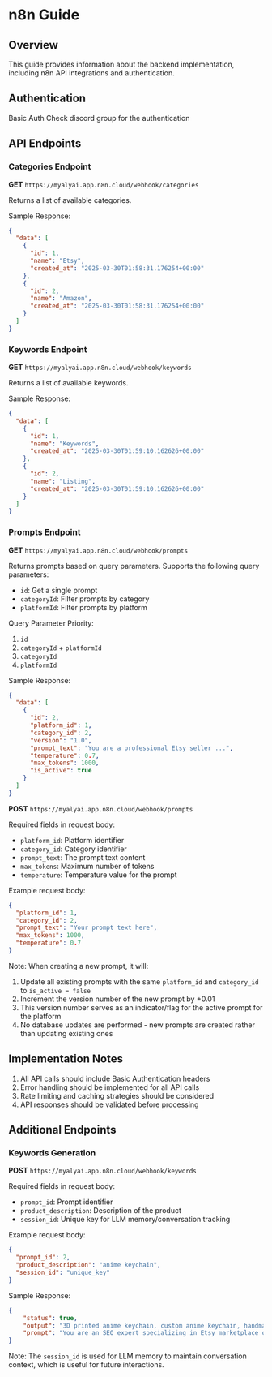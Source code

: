 # n8n Guide

## Overview
This guide provides information about the backend implementation, including n8n API integrations and authentication.

## Authentication
Basic Auth
Check discord group for the authentication

## API Endpoints

### Categories Endpoint
**GET** `https://myalyai.app.n8n.cloud/webhook/categories`

Returns a list of available categories.

Sample Response:
```json
{
  "data": [
    {
      "id": 1,
      "name": "Etsy",
      "created_at": "2025-03-30T01:58:31.176254+00:00"
    },
    {
      "id": 2,
      "name": "Amazon",
      "created_at": "2025-03-30T01:58:31.176254+00:00"
    }
  ]
}
```

### Keywords Endpoint
**GET** `https://myalyai.app.n8n.cloud/webhook/keywords`

Returns a list of available keywords.

Sample Response:
```json
{
  "data": [
    {
      "id": 1,
      "name": "Keywords",
      "created_at": "2025-03-30T01:59:10.162626+00:00"
    },
    {
      "id": 2,
      "name": "Listing",
      "created_at": "2025-03-30T01:59:10.162626+00:00"
    }
  ]
}
```

### Prompts Endpoint
**GET** `https://myalyai.app.n8n.cloud/webhook/prompts`

Returns prompts based on query parameters. Supports the following query parameters:
- `id`: Get a single prompt
- `categoryId`: Filter prompts by category
- `platformId`: Filter prompts by platform

Query Parameter Priority:
1. `id`
2. `categoryId` + `platformId`
3. `categoryId`
4. `platformId`

Sample Response:
```json
{
  "data": [
    {
      "id": 2,
      "platform_id": 1,
      "category_id": 2,
      "version": "1.0",
      "prompt_text": "You are a professional Etsy seller ...",
      "temperature": 0.7,
      "max_tokens": 1000,
      "is_active": true
    }
  ]
}
```

**POST** `https://myalyai.app.n8n.cloud/webhook/prompts`

Required fields in request body:
- `platform_id`: Platform identifier
- `category_id`: Category identifier
- `prompt_text`: The prompt text content
- `max_tokens`: Maximum number of tokens
- `temperature`: Temperature value for the prompt

Example request body:
```json
{
  "platform_id": 1,
  "category_id": 2,
  "prompt_text": "Your prompt text here",
  "max_tokens": 1000,
  "temperature": 0.7
}
```

Note: When creating a new prompt, it will:
1. Update all existing prompts with the same `platform_id` and `category_id` to `is_active = false`
2. Increment the version number of the new prompt by +0.01
3. This version number serves as an indicator/flag for the active prompt for the platform
4. No database updates are performed - new prompts are created rather than updating existing ones

## Implementation Notes

1. All API calls should include Basic Authentication headers
2. Error handling should be implemented for all API calls
3. Rate limiting and caching strategies should be considered
4. API responses should be validated before processing

## Additional Endpoints

### Keywords Generation
**POST** `https://myalyai.app.n8n.cloud/webhook/keywords`

Required fields in request body:
- `prompt_id`: Prompt identifier
- `product_description`: Description of the product
- `session_id`: Unique key for LLM memory/conversation tracking

Example request body:
```json
{
  "prompt_id": 2,
  "product_description": "anime keychain",
  "session_id": "unique_key"
}
```

Sample Response:
```json
{
    "status": true,
    "output": "3D printed anime keychain, custom anime keychain, handmade anime accessory, personalized manga keychain....",
    "prompt": "You are an SEO expert specializing in Etsy marketplace optimization for 3D printed products. Generate a list of 15-20 highly relevant, SEO-optimized keywords for the following 3D printed product: anime keychain. Focus on keywords that Etsy shoppers would use to find this type of item. Include a mix of short-tail and long-tail keywords. Prioritize keywords that highlight the handmade, unique nature of the item, as Etsy shoppers value these qualities. Format your response as a comma-separated list with no numbering or bullets."
}
```

Note: The `session_id` is used for LLM memory to maintain conversation context, which is useful for future interactions.


